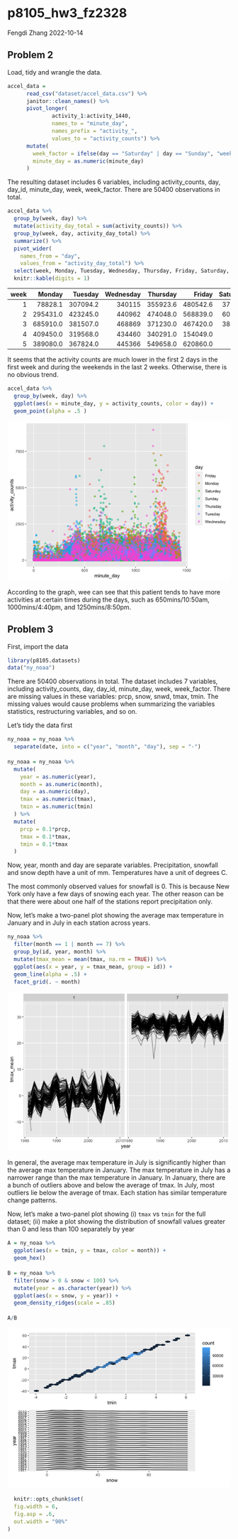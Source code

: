p8105_hw3_fz2328
================
Fengdi Zhang
2022-10-14

## Problem 2

Load, tidy and wrangle the data.

``` r
accel_data = 
      read_csv("dataset/accel_data.csv") %>% 
      janitor::clean_names() %>%
      pivot_longer(
              activity_1:activity_1440,
              names_to = "minute_day",
              names_prefix = "activity_",
              values_to = "activity_counts") %>% 
      mutate(
        week_factor = ifelse(day == "Saturday" | day == "Sunday", "weekend", "weekday"),
        minute_day = as.numeric(minute_day)
      )
```

The resulting dataset includes 6 variables, including activity_counts,
day, day_id, minute_day, week, week_factor. There are 50400 observations
in total.

``` r
accel_data %>%
  group_by(week, day) %>%
  mutate(activity_day_total = sum(activity_counts)) %>% 
  group_by(week, day, activity_day_total) %>% 
  summarize() %>% 
  pivot_wider(
    names_from = "day",
    values_from = "activity_day_total") %>% 
  select(week, Monday, Tuesday, Wednesday, Thursday, Friday, Saturday, Sunday) %>% 
  knitr::kable(digits = 1)
```

| week |   Monday |  Tuesday | Wednesday | Thursday |   Friday | Saturday | Sunday |
|-----:|---------:|---------:|----------:|---------:|---------:|---------:|-------:|
|    1 |  78828.1 | 307094.2 |    340115 | 355923.6 | 480542.6 |   376254 | 631105 |
|    2 | 295431.0 | 423245.0 |    440962 | 474048.0 | 568839.0 |   607175 | 422018 |
|    3 | 685910.0 | 381507.0 |    468869 | 371230.0 | 467420.0 |   382928 | 467052 |
|    4 | 409450.0 | 319568.0 |    434460 | 340291.0 | 154049.0 |     1440 | 260617 |
|    5 | 389080.0 | 367824.0 |    445366 | 549658.0 | 620860.0 |     1440 | 138421 |

It seems that the activity counts are much lower in the first 2 days in
the first week and during the weekends in the last 2 weeks. Otherwise,
there is no obvious trend.

``` r
accel_data %>% 
  group_by(week, day) %>% 
  ggplot(aes(x = minute_day, y = activity_counts, color = day)) + 
  geom_point(alpha = .5 ) 
```

![](p8105_hw3_fz2328_files/figure-gfm/unnamed-chunk-3-1.png)<!-- -->

According to the graph, wee can see that this patient tends to have more
activities at certain times during the days, such as 650mins/10:50am,
1000mins/4:40pm, and 1250mins/8:50pm.

## Problem 3

First, import the data

``` r
library(p8105.datasets)
data("ny_noaa")
```

There are 50400 observations in total. The dataset includes 7 variables,
including activity_counts, day, day_id, minute_day, week, week_factor.
There are missing values in these variables: prcp, snow, snwd, tmax,
tmin. The missing values would cause problems when summarizing the
variables statistics, restructuring variables, and so on.

Let’s tidy the data first

``` r
ny_noaa = ny_noaa %>% 
  separate(date, into = c("year", "month", "day"), sep = "-")

ny_noaa = ny_noaa %>% 
  mutate(
    year = as.numeric(year),
    month = as.numeric(month),
    day = as.numeric(day),
    tmax = as.numeric(tmax),
    tmin = as.numeric(tmin)
  ) %>% 
  mutate(
    prcp = 0.1*prcp, 
    tmax = 0.1*tmax,
    tmin = 0.1*tmax
  )
```

Now, year, month and day are separate variables. Precipitation, snowfall
and snow depth have a unit of mm. Temperatures have a unit of degrees C.

The most commonly observed values for snowfall is 0. This is because New
York only have a few days of snowing each year. The other reason can be
that there were about one half of the stations report precipitation
only.

Now, let’s make a two-panel plot showing the average max temperature in
January and in July in each station across years.

``` r
ny_noaa %>% 
  filter(month == 1 | month == 7) %>% 
  group_by(id, year, month) %>% 
  mutate(tmax_mean = mean(tmax, na.rm = TRUE)) %>% 
  ggplot(aes(x = year, y = tmax_mean, group = id)) + 
  geom_line(alpha = .5) + 
  facet_grid(. ~ month)
```

![](p8105_hw3_fz2328_files/figure-gfm/unnamed-chunk-6-1.png)<!-- -->

In general, the average max temperature in July is significantly higher
than the average max temperature in January. The max temperature in July
has a narrower range than the max temperature in January. In January,
there are a bunch of outliers above and below the average of tmax. In
July, most outliers lie below the average of tmax. Each station has
similar temperature change patterns.

Now, let’s make a two-panel plot showing (i) `tmax` vs `tmin` for the
full dataset; (ii) make a plot showing the distribution of snowfall
values greater than 0 and less than 100 separately by year

``` r
A = ny_noaa %>% 
  ggplot(aes(x = tmin, y = tmax, color = month)) + 
  geom_hex()
 
B = ny_noaa %>%
  filter(snow > 0 & snow < 100) %>% 
  mutate(year = as.character(year)) %>% 
  ggplot(aes(x = snow, y = year)) +
  geom_density_ridges(scale = .85)

A/B 
```

![](p8105_hw3_fz2328_files/figure-gfm/unnamed-chunk-7-1.png)<!-- -->

``` r
  knitr::opts_chunk$set(
  fig.width = 6,
  fig.asp = .6,
  out.width = "90%"
)
```

